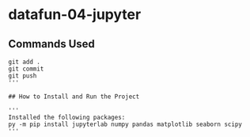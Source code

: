 # datafun-04-jupyter

## Commands Used

```
git add .
git commit
git push
'''

## How to Install and Run the Project

'''
Installed the following packages:
py -m pip install jupyterlab numpy pandas matplotlib seaborn scipy
'''
